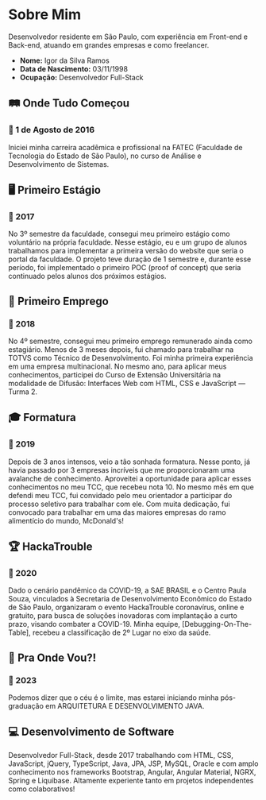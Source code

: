 
# Sobre Mim

Desenvolvedor residente em São Paulo, com experiência em Front-end e Back-end, atuando em grandes empresas e como freelancer.

- **Nome:** Igor da Silva Ramos
- **Data de Nascimento:** 03/11/1998
- **Ocupação:** Desenvolvedor Full-Stack

## 🛤️ Onde Tudo Começou

### 📅 1 de Agosto de 2016
Iniciei minha carreira acadêmica e profissional na FATEC (Faculdade de Tecnologia do Estado de São Paulo), no curso de Análise e Desenvolvimento de Sistemas.

## 🖥️ Primeiro Estágio

### 📅 2017
No 3º semestre da faculdade, consegui meu primeiro estágio como voluntário na própria faculdade. Nesse estágio, eu e um grupo de alunos trabalhamos para implementar a primeira versão do website que seria o portal da faculdade. O projeto teve duração de 1 semestre e, durante esse período, foi implementado o primeiro POC (proof of concept) que seria continuado pelos alunos dos próximos estágios.

## 🏢 Primeiro Emprego

### 📅 2018
No 4º semestre, consegui meu primeiro emprego remunerado ainda como estagiário. Menos de 3 meses depois, fui chamado para trabalhar na TOTVS como Técnico de Desenvolvimento. Foi minha primeira experiência em uma empresa multinacional. No mesmo ano, para aplicar meus conhecimentos, participei do Curso de Extensão Universitária na modalidade de Difusão: Interfaces Web com HTML, CSS e JavaScript — Turma 2.

## 🎓 Formatura

### 📅 2019
Depois de 3 anos intensos, veio a tão sonhada formatura. Nesse ponto, já havia passado por 3 empresas incríveis que me proporcionaram uma avalanche de conhecimento. Aproveitei a oportunidade para aplicar esses conhecimentos no meu TCC, que recebeu nota 10. No mesmo mês em que defendi meu TCC, fui convidado pelo meu orientador a participar do processo seletivo para trabalhar com ele. Com muita dedicação, fui convocado para trabalhar em uma das maiores empresas do ramo alimentício do mundo, McDonald's!

## 🏆 HackaTrouble

### 📅 2020
Dado o cenário pandêmico da COVID-19, a SAE BRASIL e o Centro Paula Souza, vinculados à Secretaria de Desenvolvimento Econômico do Estado de São Paulo, organizaram o evento HackaTrouble coronavírus, online e gratuito, para busca de soluções inovadoras com implantação a curto prazo, visando combater a COVID-19. Minha equipe, [Debugging-On-The-Table], recebeu a classificação de 2º Lugar no eixo da saúde.

## 🌠 Pra Onde Vou?!

### 📅 2023
Podemos dizer que o céu é o limite, mas estarei iniciando minha pós-graduação em ARQUITETURA E DESENVOLVIMENTO JAVA.

## 💻 Desenvolvimento de Software
Desenvolvedor Full-Stack, desde 2017 trabalhando com HTML, CSS, JavaScript, jQuery, TypeScript, Java, JPA, JSP, MySQL, Oracle e com amplo conhecimento nos frameworks Bootstrap, Angular, Angular Material, NGRX, Spring e Liquibase. Altamente experiente tanto em projetos independentes como colaborativos!
